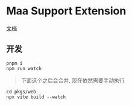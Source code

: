 # Maa Support Extension

[文档](./release/README.md)

## 开发

```shell
pnpm i
npm run watch
```

> 下面这个之后会合并, 现在依然需要手动执行
> 
```shell
cd pkgs/web
npx vite build --watch
```
